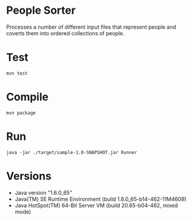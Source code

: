 # People Sorter
Processes a number of different input files that represent people and coverts them into ordered collections of people.

# Test
```
mvn test
```

# Compile
```
mvn package
```

# Run
```
java -jar ./target/sample-1.0-SNAPSHOT.jar Runner
```

# Versions
* Java version "1.6.0_65"
* Java(TM) SE Runtime Environment (build 1.6.0_65-b14-462-11M4609)
* Java HotSpot(TM) 64-Bit Server VM (build 20.65-b04-462, mixed mode)
